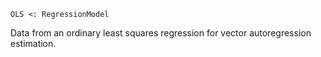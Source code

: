 ```
OLS <: RegressionModel
```

Data from an ordinary least squares regression for vector autoregression estimation.

